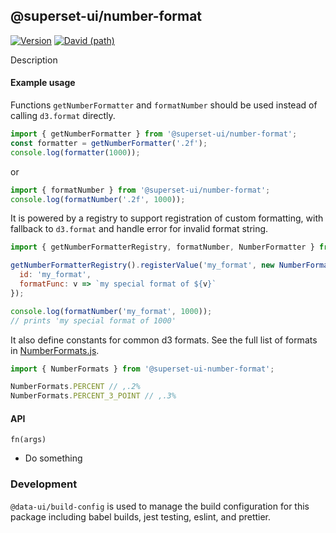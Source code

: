 ## @superset-ui/number-format

[![Version](https://img.shields.io/npm/v/@superset-ui/number-format.svg?style=flat)](https://img.shields.io/npm/v/@superset-ui/number-format.svg?style=flat)
[![David (path)](https://img.shields.io/david/apache-superset/superset-ui.svg?path=packages%2Fsuperset-ui-number-format&style=flat-square)](https://david-dm.org/apache-superset/superset-ui?path=packages/superset-ui-number-format)

Description

#### Example usage

Functions `getNumberFormatter` and `formatNumber` should be used instead of calling `d3.format` directly.

```js
import { getNumberFormatter } from '@superset-ui/number-format';
const formatter = getNumberFormatter('.2f');
console.log(formatter(1000));
```

or

```js
import { formatNumber } from '@superset-ui/number-format';
console.log(formatNumber('.2f', 1000));
```

It is powered by a registry to support registration of custom formatting, with fallback to `d3.format` and handle error for invalid format string.

```js
import { getNumberFormatterRegistry, formatNumber, NumberFormatter } from '@superset-ui/number-format';

getNumberFormatterRegistry().registerValue('my_format', new NumberFormatter({
  id: 'my_format',
  formatFunc: v => `my special format of ${v}`
});

console.log(formatNumber('my_format', 1000));
// prints 'my special format of 1000'
```

It also define constants for common d3 formats. See the full list of formats  in [NumberFormats.js](https://github.com/apache-superset/superset-ui/blob/master/packages/superset-ui-number-format/src/NumberFormats.js).

```js
import { NumberFormats } from '@superset-ui-number-format';

NumberFormats.PERCENT // ,.2%
NumberFormats.PERCENT_3_POINT // ,.3%
```

#### API

`fn(args)`

- Do something

### Development

`@data-ui/build-config` is used to manage the build configuration for this package including babel
builds, jest testing, eslint, and prettier.
